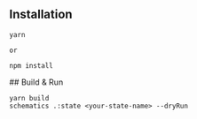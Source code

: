 ## Installation

```
yarn

or

npm install
```

## Build & Run

```
yarn build
schematics .:state <your-state-name> --dryRun
```
